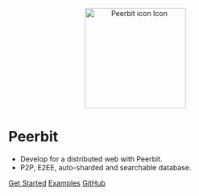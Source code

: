 <!-- # docsify-themeable

> A delightfully simple theme system for [docsify.js](https://docsify.js.org)

- Customize using CSS custom properties
- Zero packages to install or build
- Improved desktop and mobile experience
- Multiple themes available
- Legacy browser support (IE11+)

[Get Started](introduction)
[Demo Sandbox](https://codesandbox.io/s/xv36w4695o)
[GitHub](https://github.com/jhildenbiddle/docsify-themeable) -->
<!-- ![logo](./@peerbit/logo.png) -->
<p align="center">
    <img width="200" src="./@peerbit/logo.png"  alt="Peerbit icon Icon">
</p> 

# Peerbit 
- Develop for a distributed web with Peerbit. 
- P2P, E2EE, auto-sharded and searchable database. 

[Get Started](getting-started)
[Examples](https://github.com/dao-xyz/peerbit-examples)
[GitHub](https://github.com/dao-xyz/peerbit)


<!-- <br>
 <p align="center">
    <img width="200" src="./@peerbit/logo.png"  alt="Peerbit icon Icon">
</p> 

<h1 align="center" style="font-size: 5vmin;">
    <strong>
        Peerbit
   </strong>
</h1>
<h3 align="center">
    Develop for a distributed web with Peerbit
</h3>

<h3 align="center">🤫 E2EE &nbsp; &nbsp; 👯 P2P &nbsp; &nbsp; ⚖️ Auto-sharding  &nbsp; &nbsp;  🔍 Searchable</h3> -->

<!-- <p align="center">
<img src="https://github.com/dao-xyz/peerbit/actions/workflows/ci.yml/badge.svg" alt="Tests">
</p> -->